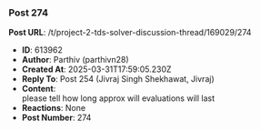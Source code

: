 ### Post 274
**Post URL**: /t/project-2-tds-solver-discussion-thread/169029/274
- **ID**: 613962
- **Author**: Parthiv (parthivn28)
- **Created At**: 2025-03-31T17:59:05.230Z
- **Reply To**: Post 254 (Jivraj Singh Shekhawat, Jivraj)
- **Content**:  
  please tell how long approx will evaluations will last
- **Reactions**: None
- **Post Number**: 274

